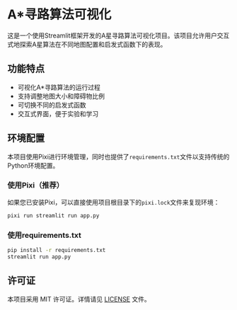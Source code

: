 # A*寻路算法可视化

这是一个使用Streamlit框架开发的A星寻路算法可视化项目。该项目允许用户交互式地探索A星算法在不同地图配置和启发式函数下的表现。

## 功能特点

- 可视化A*寻路算法的运行过程
- 支持调整地图大小和障碍物比例
- 可切换不同的启发式函数
- 交互式界面，便于实验和学习

## 环境配置

本项目使用Pixi进行环境管理，同时也提供了`requirements.txt`文件以支持传统的Python环境配置。

### 使用Pixi（推荐）

如果您已安装Pixi，可以直接使用项目根目录下的`pixi.lock`文件来复现环境：

```bash
pixi run streamlit run app.py
```

### 使用requirements.txt

```bash
pip install -r requirements.txt
streamlit run app.py
```

## 许可证

本项目采用 MIT 许可证。详情请见 [LICENSE](LICENSE) 文件。
